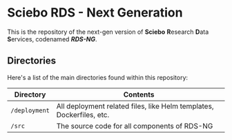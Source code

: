 # Sciebo RDS - Next Generation
This is the repository of the next-gen version of **Sciebo** **R**esearch **D**ata **S**ervices, codenamed **_RDS-NG_**.

## Directories
Here's a list of the main directories found within this repository:

| Directory     | Contents                                                             |
|---------------|----------------------------------------------------------------------|
| `/deployment` | All deployment related files, like Helm templates, Dockerfiles, etc. |
| `/src`        | The source code for all components of RDS-NG                         |
